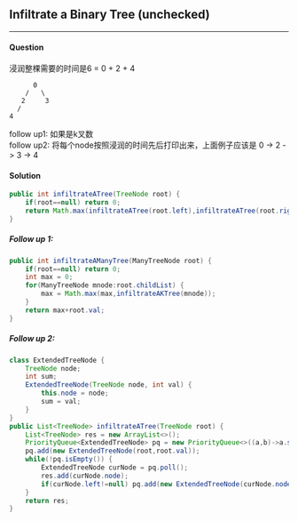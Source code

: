## Infiltrate a Binary Tree (unchecked)
---

#### Question
浸润整棵需要的时间是6 = 0 + 2 + 4
```
      0
    /   \
   2     3
  /
4
```
follow up1: 如果是k叉数  
follow up2: 将每个node按照浸润的时间先后打印出来，上面例子应该是 0 -> 2 -> 3 -> 4  


#### Solution
```java
public int infiltrateATree(TreeNode root) {
	if(root==null) return 0;
	return Math.max(infiltrateATree(root.left),infiltrateATree(root.right))+root.val;
}
```

##### Follow up 1:  
```java
public int infiltrateAManyTree(ManyTreeNode root) {
	if(root==null) return 0;
	int max = 0;
	for(ManyTreeNode mnode:root.childList) {
		max = Math.max(max,infiltrateAKTree(mnode));
	}
	return max+root.val;
}
```

##### Follow up 2:  
```java
class ExtendedTreeNode {
	TreeNode node;
	int sum;
	ExtendedTreeNode(TreeNode node, int val) {
		this.node = node;
		sum = val;
	}
}
public List<TreeNode> infiltrateATree(TreeNode root) {
	List<TreeNode> res = new ArrayList<>();
	PriorityQueue<ExtendedTreeNode> pq = new PriorityQueue<>((a,b)->a.sum-b.sum);
	pq.add(new ExtendedTreeNode(root,root.val));
	while(!pq.isEmpty()) {
		ExtendedTreeNode curNode = pq.poll();
		res.add(curNode.node);
		if(curNode.left!=null) pq.add(new ExtendedTreeNode(curNode.node.left,curNode.node.left.val+curNode.sum));
	}
	return res;
}
```